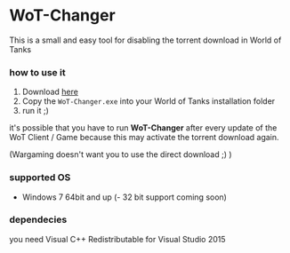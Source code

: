 # WoT-Changer
This is a small and easy tool for disabling the torrent download in World of Tanks


### how to use it

1. Download [here](https://github.com/zocker-160/WoT-Changer/releases)
2. Copy the `WoT-Changer.exe` into your World of Tanks installation folder
3. run it ;)


it's possible that you have to run **WoT-Changer** after every update of the WoT Client / Game because this may activate the torrent download again.

(Wargaming doesn't want you to use the direct download ;) )

### supported OS

- Windows 7 64bit and up
(- 32 bit support coming soon)

### dependecies

you need Visual C++ Redistributable for Visual Studio 2015
